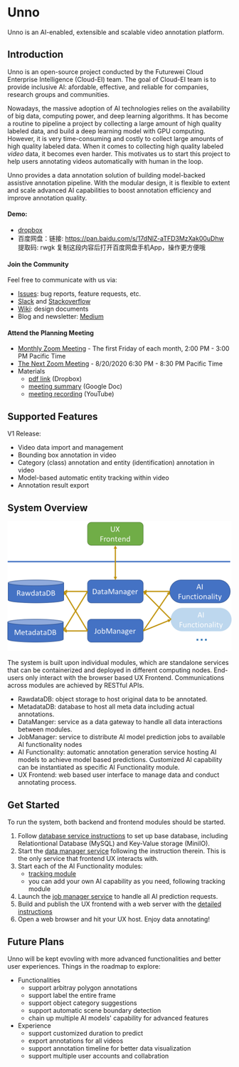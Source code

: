 # Unno
Unno is an AI-enabled, extensible and scalable video annotation platform. 

## Introduction
Unno is an open-source project conducted by the Futurewei Cloud Enterprise Intelligence (Cloud-EI) team. The goal of Cloud-EI team is to provide inclusive AI: afordable, effective, and reliable for companies, research groups and communities. 

Nowadays, the massive adoption of AI technologies relies on the availability of big data, computing power,
 and deep learning algorithms. It has become a routine to pipeline a project by collecting a large amount of high 
 quality labeled data, and build a deep learning model with GPU computing. However, it is very time-consuming and costly
 to collect large amounts of high quality labeled data. When it comes to collecting high quality labeled _video_ data,
 it becomes even harder. This motivates us to start this project to help users annotating videos automatically with 
 human in the loop.

Unno provides a data annotation solution of building model-backed assistive annotation pipeline. With the modular
 design, it is flexible to extent and scale advanced AI capabilities to boost annotation efficiency and 
 improve annotation quality.
 
#### Demo: 
* [dropbox](https://drive.google.com/file/d/1HInoAlDq1A0LYZ6hE4pCc0UBhLf0qxzL/view?usp=sharing)
* 百度网盘：链接: https://pan.baidu.com/s/17dNlZ-aTFD3MzXak00uDhw 提取码: rwgk 复制这段内容后打开百度网盘手机App，操作更方便哦

#### Join the Community
Feel free to communicate with us via: 

 - [Issues](https://github.com/futurewei-cloud/cloud-ei-research/issues): bug reports, feature requests, etc.
 - [Slack]() and [Stackoverflow](https://stackoverflow.com/questions/tagged/futurewei-cloud-ei)
 - [Wiki](https://github.com/futurewei-cloud/cloud-ei-research/wiki): design documents
 - Blog and newsletter: [Medium](https://medium.com/)
 
 #### Attend the Planning Meeting
 - [Monthly Zoom Meeting](https://futurewei.zoom.us/j/3502105016
) - The first Friday of each month, 2:00 PM - 3:00 PM Pacific Time
 - [The Next Zoom Meeting](https://futurewei.zoom.us/j/96595033234?pwd=b29GUStzUHI0ZVZHWEx5R0JvWkgxZz09) - 8/20/2020 6:30 PM - 8:30 PM Pacific Time
 - Materials 
    * [pdf link](https://www.dropbox.com/s/vvpr28lwg3llgeu/Project_Summary_July2020_v6-Reviewed.pdf?dl=0) (Dropbox)
    * [meeting summary](https://docs.google.com/document/d/1dHzWM8FlewazCD95frZUEF2UkrHVomf0NKVV7J6qGfQ/edit#) (Google Doc)
    * [meeting recording](https://www.youtube.com/playlist?list=PL_7gYB_Le9d0BDyCIPhMv__7v0a32Cris) (YouTube)

 
## Supported Features
V1 Release:
* Video data import and management
* Bounding box annotation in video
* Category (class) annotation and entity (identification) annotation in video
* Model-based automatic entity tracking within video
* Annotation result export

## System Overview
![overview](unno_system_overview.png)

The system is built upon individual modules, which are standalone services that can be containerized and deployed in 
different computing nodes. End-users only interact with the browser based UX Frontend. Communications across modules are
achieved by RESTful APIs.

* RawdataDB: object storage to host original data to be annotated.
* MetadataDB: database to host all meta data including actual annotations.
* DataManger: service as a data gateway to handle all data interactions between modules.
* JobManager: service to distribute AI model prediction jobs to available AI functionality nodes
* AI Functionality: automatic annotation generation service hosting AI models to achieve model based predictions. 
Customized AI capability can be instantiated as specific AI Functionality module.
* UX Frontend: web based user interface to manage data and conduct annotating process.

## Get Started
To run the system, both backend and frontend modules should be started. 
1. Follow [database service instructions](BackendManager/components/BaseDatabase) to set up base
   database, including Relationtional Database (MySQL) and Key-Value storage
   (MiniIO).
2. Start the [data manager service](BackendManager/components/DataManager)
   following the instruction therein. This is the only service that frontend UX
   interacts with.
3. Start each of the AI Functionality modules:
    * [tracking module](BackendFunctionalModule/tracking)
    * you can add your own AI capability as you need, following tracking module
4. Launch the [job manager service](BackendManager/components/JobQueueManager/README.md) to handle all AI prediction requests.
5. Build and publish the UX frontend with a web server with the [detailed instructions](Frontend)
6. Open a web browser and hit your UX host. Enjoy data annotating!

## Future Plans
Unno will be kept evovling with more advanced functionalities and better user experiences. Things in the roadmap to explore:
* Functionalities
    * support arbitray polygon annotations
    * support label the entire frame
    * support object category suggestions
    * support automatic scene boundary detection
    * chain up multiple AI models' capability for advanced features
* Experience
    * support customized duration to predict
    * export annotations for all videos
    * support annotation timeline for better data visualization
    * support multiple user accounts and collabration
